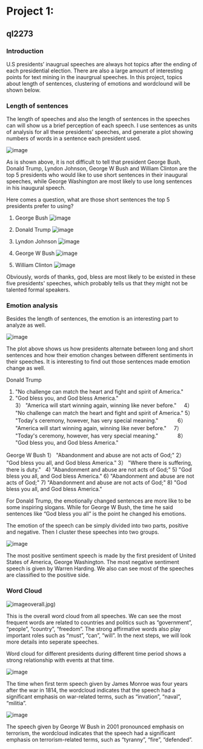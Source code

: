 # Project 1: 
## ql2273
### Introduction
U.S presidents’ inaugrual speeches are always hot topics after the ending of each presidential election. There are also a large amount of interesting points for text mining in the inaurgrual speeches. In this project, topics about length of sentences, clustering of emotions and wordclound will be shown below.

### Length of sentences
The length of speeches and also the length of sentences in the speeches can will show us a brief perception of each speech. I use sentences as units of analysis for all these presidents’ speeches, and generate a plot showing numbers of words in a sentence each president used.

![image](figs/length_of_sentences.jpg)

As is shown above, it is not difficult to tell that president George Bush, Donald Trump, Lyndon Johnson, George W Bush and William Clinton are the top 5 presidents who would like to use short sentences in their inaugural speeches, while George Washington are most likely to use long sentences in his inaugural speech.

Here comes a question, what are those short sentences the top 5 presidents prefer to using?

1. George Bush
![image](figs/s_bush.jpg)

2. Donald Trump
![image](figs/s_trump.jpg)

3. Lyndon Johnson
![image](figs/s_johnson.jpg)

4. George W Bush
![image](figs/s_wbush.jpg)

5. William Clinton
![image](figs/s_clinton.jpg)

Obviously, words of thanks, god, bless are most likely to be existed in these five presidents' speeches, which probably tells us that they might not be talented formal speakers.

### Emotion analysis
Besides the length of sentences, the emotion is an interesting part to analyze as well.

![image](figs/emotion_trump&bush.jpg)

The plot above shows us how presidents alternate between long and short sentences and how their emotion changes between different sentiments in their speeches. It is interesting to find out those sentences made emotion change as well.

  Donald Trump
1) "No challenge can match the heart and fight and spirit of America."
2) "God bless you, and God bless America."                            
3） "America will start winning again, winning like never before."     
4） "No challenge can match the heart and fight and spirit of America."
5） "Today's ceremony, however, has very special meaning."             
6） "America will start winning again, winning like never before."     
7） "Today's ceremony, however, has very special meaning."             
8） "God bless you, and God bless America."

  George W Bush
1） "Abandonment and abuse are not acts of God;"
2） "God bless you all, and God bless America." 
3） "Where there is suffering, there is duty."  
4) "Abandonment and abuse are not acts of God;"
5) "God bless you all, and God bless America." 
6) "Abandonment and abuse are not acts of God;"
7) "Abandonment and abuse are not acts of God;"
8) "God bless you all, and God bless America."

For Donald Trump, the emotionally changed sentences are more like to be some inspiring slogans. While for George W Bush, the time he said sentences like “God bless you all” is the point he changed his emotions.


The emotion of the speech can be simply divided into two parts, positive and negative. Then I cluster these speeches into two groups.

![image](figs/cluster.jpg)

The most positive sentiment speech is made by the first president of United States of America, George Washington. The most negative sentiment speech is given by Warren Harding. We also can see most of the speeches are classified to the positive side.

### Word Cloud
![image](figs/wordc)overall.jpg)

This is the overall word cloud from all speeches. We can see the most frequent words are related to countries and politics such as “government”, “people”, “country”, “freedom”. The strong affirmative words also play important roles such as “must”, “can”, “will”. In the next steps, we will look more details into seperate speeches.

Word cloud for different presidents during different time period shows a strong relationship with events at that time.

![image](figs/wordc_mo.jpg)

The time when first term speech given by James Monroe was four years after the war in 1814, the wordcloud indicates that the speech had a significant emphasis on war-related terms, such as “invation”, “naval”, “militia”.

![image](figs/wordc_wbush.jpg)

The speech given by George W Bush in 2001 pronounced emphasis on terrorism, the wordcloud indicates that the speech had a significant emphasis on terrorism-related terms, such as “tyranny”, “fire”, “defended”.
